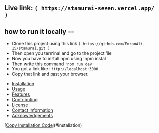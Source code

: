 ## Live link: ``` ( https://stamurai-seven.vercel.app/ ) ```

## how to run it locally --
 * Clone this project using this link ``` ( https://github.com/EmranAli-15/stamurai.git ) ```
 * Then open you terminal and go to the project file
 * Now you have to install npm using 'npm install'
 * Then write this command ``` 'npm run dev' ```
 * You got a link like : ``` http://localhost:3000 ```
 * Copy that link and past your browser.


- [Installation](#installation)
- [Usage](#usage)
- [Features](#features)
- [Contributing](#contributing)
- [License](#license)
- [Contact Information](#contact-information)
- [Acknowledgements](#acknowledgements)


[[Copy Installation Code](https://img.shields.io/badge/copy-installation_code-green)](#installation)
